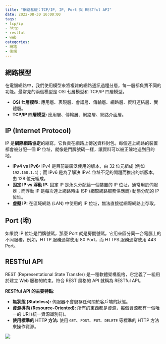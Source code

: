 ```yaml
---
title: "網路基礎：TCP/IP, IP, Port 與 RESTful API"
date: 2022-08-30 10:00:00
tags:
- tcp/ip
- http
- restful
- web
categories:
- 網路
- 後端
---
```


## 網路模型

在電腦網路中，我們使用模型來將複雜的網路通訊過程分層，每一層都負責不同的功能。最常見的兩個模型是 OSI 七層模型和 TCP/IP 四層模型。

-   **OSI 七層模型:** 應用層、表現層、會議層、傳輸層、網路層、資料連結層、實體層。
-   **TCP/IP 四層模型:** 應用層、傳輸層、網路層、網路介面層。

## IP (Internet Protocol)

IP 是**網際網路協定**的縮寫，它負責在網路上傳送資料封包。每個連上網路的裝置都會被分配一個 IP 位址，就像是門牌號碼一樣，讓資料可以被正確地送到目的地。

-   **IPv4 vs IPv6:** IPv4 是目前最廣泛使用的版本，由 32 位元組成 (例如 `192.168.1.1`)；而 IPv6 是為了解決 IPv4 位址不足的問題而推出的新版本，由 128 位元組成。
-   **固定 IP vs 浮動 IP:** 固定 IP 是永久分配給一個裝置的 IP 位址，通常用於伺服器；而浮動 IP 是每次連上網路時由 ISP (網際網路服務供應商) 動態分配的 IP 位址。
-   **虛擬 IP:** 在區域網路 (LAN) 中使用的 IP 位址，無法直接從網際網路上存取。

## Port (埠)

如果說 IP 位址是門牌號碼，那麼 Port 就是房間號碼。它用來區分同一台電腦上的不同服務。例如，HTTP 服務通常使用 80 Port，而 HTTPS 服務通常使用 443 Port。

## RESTful API

REST (Representational State Transfer) 是一種軟體架構風格，它定義了一組用於建立 Web 服務的約束。符合 REST 風格的 API 就稱為 RESTful API。

**RESTful API 的主要特點:**

-   **無狀態 (Stateless):** 伺服器不會儲存任何關於客戶端的狀態。
-   **資源導向 (Resource-Oriented):** 所有的東西都是資源，每個資源都有一個唯一的 URI (統一資源識別符)。
-   **使用標準的 HTTP 方法:** 使用 `GET`、`POST`、`PUT`、`DELETE` 等標準的 HTTP 方法來操作資源。

![](https://i.imgur.com/edivef1.png)
